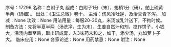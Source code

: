 序号：17296
名称：白附子丸
组成：白附子1分（末），蝎梢1分（研），舶上硫黄半两（研细）。
出处：《卫生总微》卷十。
主治：伤风冷吐逆，及治粪青下泻。
加减：None
功效：None
用法用量：每服20-30丸，米汤或乳汁送下，不拘时候。
制备方法：先将半夏半两（汤洗净，生为末），生姜自然汁和剂，捻作饼子，小钱大，沸汤内煮至熟，取出研成膏，入3味药末和之，如干，添少汤，丸如萝卜子大。
临床应用：None
各家论述：None
用药禁忌：None
附注：None
